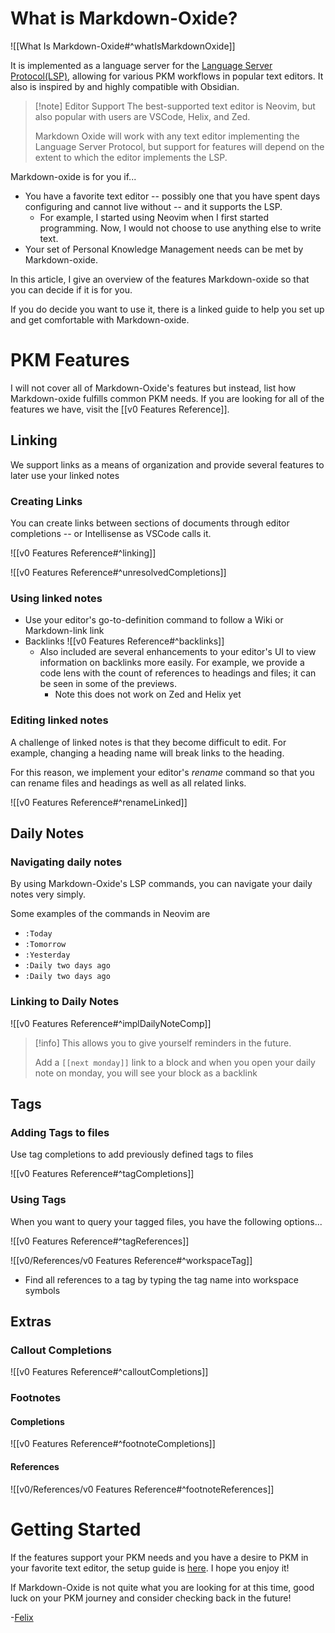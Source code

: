 

# What is Markdown-Oxide?

![[What Is Markdown-Oxide#^whatIsMarkdownOxide]]

It is implemented as a language server for the [Language Server Protocol(LSP)](https://microsoft.github.io/language-server-protocol/), allowing for various PKM workflows in popular text editors. It also is inspired by and highly compatible with Obsidian. 

> [!note] Editor Support
> The best-supported text editor is Neovim, but also popular with users are VSCode, Helix, and Zed.
> 
> Markdown Oxide will work with any text editor implementing the Language Server Protocol, but support for features will depend on the extent to which the editor implements the LSP.

Markdown-oxide is for you if...
- You have a favorite text editor -- possibly one that you have spent days configuring and cannot live without -- and it supports the LSP.
    - For example, I started using Neovim when I first started programming. Now, I would not choose to use anything else to write text.
- Your set of Personal Knowledge Management needs can be met by Markdown-oxide.

In this article, I give an overview of the features Markdown-oxide so that you can decide if it is for you.

If you do decide you want to use it, there is a linked guide to help you set up and get comfortable with Markdown-oxide. 

# PKM Features

I will not cover all of Markdown-Oxide's features but instead, list how Markdown-oxide fulfills common PKM needs. If you are looking for all of the features we have, visit the [[v0 Features Reference]].

## Linking

We support links as a means of organization and provide several features to later use your linked notes

### Creating Links

You can create links between sections of documents through editor completions -- or Intellisense as VSCode calls it.

![[v0 Features Reference#^linking]]

![[v0 Features Reference#^unresolvedCompletions]]

### Using linked notes

- Use your editor's go-to-definition command to follow a Wiki or Markdown-link link
- Backlinks
    ![[v0 Features Reference#^backlinks]]
    * Also included are several enhancements to your editor's UI to view information on backlinks more easily. For example, we provide a code lens with the count of references to headings and files; it can be seen in some of the previews.
        + Note this does not work on Zed and Helix yet

### Editing linked notes

A challenge of linked notes is that they become difficult to edit. For example, changing a heading name will break links to the heading.

For this reason, we implement your editor's *rename* command so that you can rename files and headings as well as all related links.

![[v0 Features Reference#^renameLinked]]

## Daily Notes

### Navigating daily notes

By using Markdown-Oxide's LSP commands, you can navigate your daily notes very simply. 

Some examples of the commands in Neovim are

- `:Today`
- `:Tomorrow`
- `:Yesterday`
- `:Daily two days ago`
- `:Daily two days ago`



### Linking to Daily Notes

![[v0 Features Reference#^implDailyNoteComp]]

> [!info]
> This allows you to give yourself reminders in the future. 
>
> Add a `[[next monday]]` link to a block and when you open your daily note on monday, you will see your block as a backlink

## Tags

### Adding Tags to files

Use tag completions to add previously defined tags to files

![[v0 Features Reference#^tagCompletions]]

### Using Tags

When you want to query your tagged files, you have the following options...

![[v0 Features Reference#^tagReferences]]

![[v0/References/v0 Features Reference#^workspaceTag]]

- Find all references to a tag by typing the tag name into workspace symbols

## Extras

### Callout Completions

![[v0 Features Reference#^calloutCompletions]]

### Footnotes

#### Completions

![[v0 Features Reference#^footnoteCompletions]]

#### References

![[v0/References/v0 Features Reference#^footnoteReferences]]


# Getting Started

If the features support your PKM needs and you have a desire to PKM in your favorite text editor, the setup guide is [here](<Getting started with Markdown Oxide Version 0>). I hope you enjoy it!

If Markdown-Oxide is not quite what you are looking for at this time, good luck on your PKM journey and consider checking back in the future!

-[Felix](<Felix Zeller>)



[^1]: ![[Documentation Notes#^docEmbeds]]
